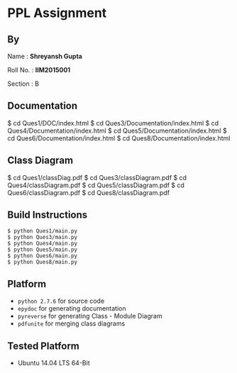 # PPL Assignment

## By

Name : __Shreyansh Gupta__

Roll No. : __IIM2015001__

Section : B

## Documentation

$ cd Ques1/DOC/index.html
$ cd Ques3/Documentation/index.html
$ cd Ques4/Documentation/index.html
$ cd Ques5/Documentation/index.html
$ cd Ques6/Documentation/index.html
$ cd Ques8/Documentation/index.html

## Class Diagram

$ cd Ques1/classDiag.pdf
$ cd Ques3/classDiagram.pdf
$ cd Ques4/classDiagram.pdf
$ cd Ques5/classDiagram.pdf
$ cd Ques6/classDiagram.pdf
$ cd Ques8/classDiagram.pdf

## Build Instructions

```
$ python Ques1/main.py
$ python Ques3/main.py
$ python Ques4/main.py
$ python Ques5/main.py
$ python Ques6/main.py
$ python Ques8/main.py
```

## Platform

* `python 2.7.6` for source code
* `epydoc` for generating documentation
* `pyreverse` for generating Class - Module Diagram
* `pdfunite` for merging class diagrams

## Tested Platform

* Ubuntu 14.04 LTS 64-Bit

